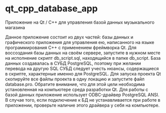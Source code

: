 # qt_cpp_database_app
Приложение на Qt / C++ для управления базой данных музыкального магазина

Данное приложение состоит из двух частей: базы данных и графического приложения для управления ею, написанного на языке программирования C++ с применением фреймворка Qt.
Для воссоздания базы данных на своём сервере, запустите в нужном месте на исполнение скрипт db_script.sql, находящийся в папке db_script. База данных создавалась в СУБД PostgreSQL, поэтому при желании перевода на другую SQL СУБД следует учесть нюансы, содержащиеся в скрипте, характерные именно для PostgreSQL.
Для запуска проекта Qt скопируйте все файлы проекта в одну локацию и запустите файл database.pro. Обратите внимание, что для этой цели необходима установленная на компьютере среда разработки Qt.
Для работы с базой данных приложение использует ODBC-драйвер PostgreSQL ANSI. В случае того, если подключение к БД не устанавливается при работе в приложении, проверьте наличие этого драйвера у себя на компьютере.
